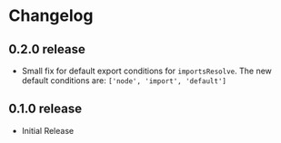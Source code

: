 # Changelog
## 0.2.0 release
- Small fix for default export conditions for `importsResolve`. The new default conditions are: 
`['node', 'import', 'default']`

## 0.1.0 release
- Initial Release
